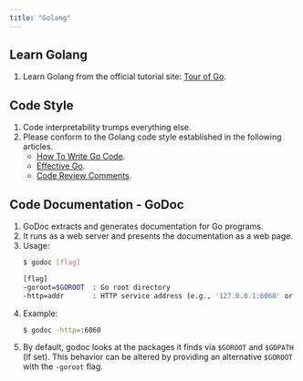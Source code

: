 ```yaml
---
title: "Golang"
---
```


## Learn Golang
1. Learn Golang from the official tutorial site: [Tour of Go](https://tour.golang.org/).

## Code Style
1. Code interpretability trumps everything else.
1. Please conform to the Golang code style established in the following articles. 
    + [How To Write Go Code](https://golang.org/doc/code.html).
    + [Effective Go](https://golang.org/doc/effective_go.html).
    + [Code Review Comments](https://github.com/golang/go/wiki/CodeReviewComments).

## Code Documentation - GoDoc
1. GoDoc extracts and generates documentation for Go programs.
1. It runs as a web server and presents the documentation as a web page.
1. Usage:
    ```bash
    $ godoc [flag]

    [flag]
    -goroot=$GOROOT  : Go root directory
    -http=addr       : HTTP service address (e.g., '127.0.0.1:6060' or just ':6060')
    ```
1. Example:    
    ```bash
    $ godoc -http=:6060
    ```
1. By default, godoc looks at the packages it finds via `$GOROOT` and `$GOPATH` (if set). This behavior can be altered by providing an alternative `$GOROOT` with the `-goroot` flag. 